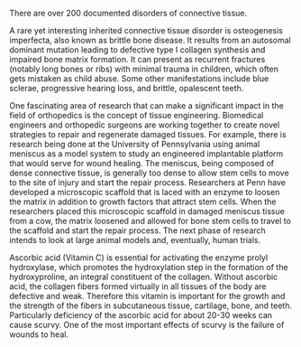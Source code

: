 There are over 200 documented disorders of connective tissue.

A rare yet interesting inherited connective tissue disorder is osteogenesis imperfecta, also known as brittle bone disease. It results from an autosomal dominant mutation leading to defective type I collagen synthesis and impaired bone matrix formation. It can present as recurrent fractures (notably long bones or ribs) with minimal trauma in children, which often gets mistaken as child abuse. Some other manifestations include blue sclerae, progressive hearing loss, and brittle, opalescent teeth.

One fascinating area of research that can make a significant impact in the field of orthopedics is the concept of tissue engineering. Biomedical engineers and orthopedic surgeons are working together to create novel strategies to repair and regenerate damaged tissues. For example, there is research being done at the University of Pennsylvania using animal meniscus as a model system to study an engineered implantable platform that would serve for wound healing. The meniscus, being composed of dense connective tissue, is generally too dense to allow stem cells to move to the site of injury and start the repair process. Researchers at Penn have developed a microscopic scaffold that is laced with an enzyme to loosen the matrix in addition to growth factors that attract stem cells. When the researchers placed this microscopic scaffold in damaged meniscus tissue from a cow, the matrix loosened and allowed for bone stem cells to travel to the scaffold and start the repair process. The next phase of research intends to look at large animal models and, eventually, human trials.

Ascorbic acid (Vitamin C) is essential for activating the enzyme prolyl hydroxylase, which promotes the hydroxylation step in the formation of the hydroxyproline, an integral constituent of the collagen. Without ascorbic acid, the collagen fibers formed virtually in all tissues of the body are defective and weak. Therefore this vitamin is important for the growth and the strength of the fibers in subcutaneous tissue, cartilage, bone, and teeth. Particularly deficiency of the ascorbic acid for about 20-30 weeks can cause scurvy. One of the most important effects of scurvy is the failure of wounds to heal.